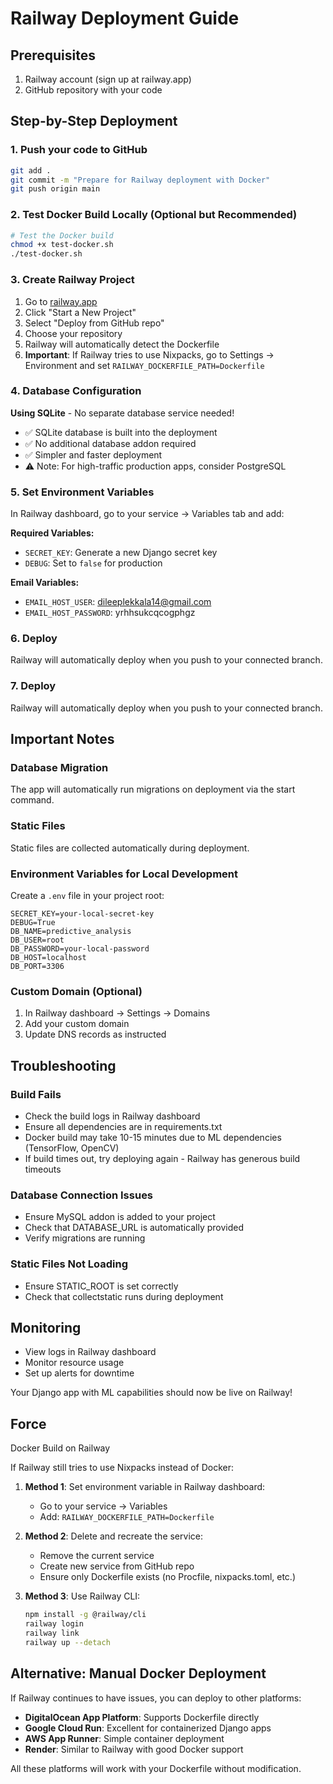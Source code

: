 # Railway Deployment Guide

## Prerequisites
1. Railway account (sign up at railway.app)
2. GitHub repository with your code

## Step-by-Step Deployment

### 1. Push your code to GitHub
```bash
git add .
git commit -m "Prepare for Railway deployment with Docker"
git push origin main
```

### 2. Test Docker Build Locally (Optional but Recommended)
```bash
# Test the Docker build
chmod +x test-docker.sh
./test-docker.sh
```

### 3. Create Railway Project
1. Go to [railway.app](https://railway.app)
2. Click "Start a New Project"
3. Select "Deploy from GitHub repo"
4. Choose your repository
5. Railway will automatically detect the Dockerfile
6. **Important**: If Railway tries to use Nixpacks, go to Settings → Environment and set `RAILWAY_DOCKERFILE_PATH=Dockerfile`

### 4. Database Configuration
**Using SQLite** - No separate database service needed!
- ✅ SQLite database is built into the deployment
- ✅ No additional database addon required
- ✅ Simpler and faster deployment
- ⚠️ Note: For high-traffic production apps, consider PostgreSQL

### 5. Set Environment Variables
In Railway dashboard, go to your service → Variables tab and add:

**Required Variables:**
- `SECRET_KEY`: Generate a new Django secret key
- `DEBUG`: Set to `false` for production

**Email Variables:**
- `EMAIL_HOST_USER`: dileeplekkala14@gmail.com
- `EMAIL_HOST_PASSWORD`: yrhhsukcqcogphgz

### 6. Deploy
Railway will automatically deploy when you push to your connected branch.

### 7. Deploy
Railway will automatically deploy when you push to your connected branch.

## Important Notes

### Database Migration
The app will automatically run migrations on deployment via the start command.

### Static Files
Static files are collected automatically during deployment.

### Environment Variables for Local Development
Create a `.env` file in your project root:
```
SECRET_KEY=your-local-secret-key
DEBUG=True
DB_NAME=predictive_analysis
DB_USER=root
DB_PASSWORD=your-local-password
DB_HOST=localhost
DB_PORT=3306
```

### Custom Domain (Optional)
1. In Railway dashboard → Settings → Domains
2. Add your custom domain
3. Update DNS records as instructed

## Troubleshooting

### Build Fails
- Check the build logs in Railway dashboard
- Ensure all dependencies are in requirements.txt
- Docker build may take 10-15 minutes due to ML dependencies (TensorFlow, OpenCV)
- If build times out, try deploying again - Railway has generous build timeouts

### Database Connection Issues
- Ensure MySQL addon is added to your project
- Check that DATABASE_URL is automatically provided
- Verify migrations are running

### Static Files Not Loading
- Ensure STATIC_ROOT is set correctly
- Check that collectstatic runs during deployment

## Monitoring
- View logs in Railway dashboard
- Monitor resource usage
- Set up alerts for downtime

Your Django app with ML capabilities should now be live on Railway!
## Force 
Docker Build on Railway

If Railway still tries to use Nixpacks instead of Docker:

1. **Method 1**: Set environment variable in Railway dashboard:
   - Go to your service → Variables
   - Add: `RAILWAY_DOCKERFILE_PATH=Dockerfile`

2. **Method 2**: Delete and recreate the service:
   - Remove the current service
   - Create new service from GitHub repo
   - Ensure only Dockerfile exists (no Procfile, nixpacks.toml, etc.)

3. **Method 3**: Use Railway CLI:
   ```bash
   npm install -g @railway/cli
   railway login
   railway link
   railway up --detach
   ```

## Alternative: Manual Docker Deployment

If Railway continues to have issues, you can deploy to other platforms:

- **DigitalOcean App Platform**: Supports Dockerfile directly
- **Google Cloud Run**: Excellent for containerized Django apps
- **AWS App Runner**: Simple container deployment
- **Render**: Similar to Railway with good Docker support

All these platforms will work with your Dockerfile without modification.